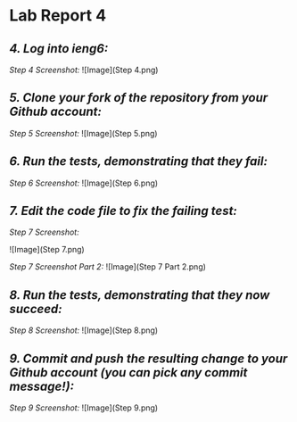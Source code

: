 # Lab Report 4


## *4. Log into ieng6:*

  *Step 4 Screenshot:* ![Image](Step 4.png)


## *5. Clone your fork of the repository from your Github account:*

  *Step 5 Screenshot:* ![Image](Step 5.png)


## *6. Run the tests, demonstrating that they fail:*

  *Step 6 Screenshot:* ![Image](Step 6.png)


## *7. Edit the code file to fix the failing test:*

  *Step 7 Screenshot:* 
  
![Image](Step 7.png)
  
  *Step 7 Screenshot Part 2:* ![Image](Step 7 Part 2.png)


## *8. Run the tests, demonstrating that they now succeed:*

  *Step 8 Screenshot:* ![Image](Step 8.png)


## *9. Commit and push the resulting change to your Github account (you can pick any commit message!):*

  *Step 9 Screenshot:* ![Image](Step 9.png)


